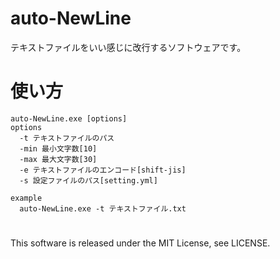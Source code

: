 # auto-NewLine
テキストファイルをいい感じに改行するソフトウェアです。

# 使い方
```
auto-NewLine.exe [options]
options
  -t テキストファイルのパス
  -min 最小文字数[10]
  -max 最大文字数[30]
  -e テキストファイルのエンコード[shift-jis]
  -s 設定ファイルのパス[setting.yml]
```

```
example
  auto-NewLine.exe -t テキストファイル.txt
```

#
 This software is released under the MIT License, see LICENSE.